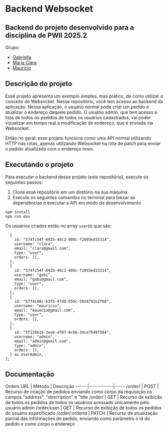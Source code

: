 # Backend Websocket

## Backend do projeto desenvolvido para a disciplina de PWII 2025.2

Grupo:

- [Gabriella](https://github.com/gabs44)
- [Maria Clara](https://github.com/marysclair)
- [Maurício](https://github.com/maueici0)

## Descrição do projeto

Esse projeto apresenta um exemplo simples, mas prático, de como utilizar o conceito de Websocket. Nesse repositório, você tem acesso ao backend da aplicação. Nessa aplicação, o usuário normal pode criar um pedido e atualizar o endereço daquele pedido. O usuário admin, que tem acesso a lista de todos os pedidos de todos os usuários cadastrados, vai poder vizualizar em tempo real a modificação de endereço, que é enviada via Websocket.

Então no geral: esse projeto funciona como uma API normal utilizando HTTP nas rotas, apenas utilizando Websocket na rota de patch para enviar o pedido atualizado com o endereço novo.

## Executando o projeto

Para executar o backend desse projeto (este repositório), execute os seguintes passos:

1. Clone esse repositório em um diretório na sua máquina
2. Execute os seguintes comandos no terminal para baixar as dependências e executar a API em modo de desenvolvimento

```
npm install
npm run dev
```

Os usuários criados estão no array `userDb` que são:

```
  {
    id: "574fc54f-692b-49c2-908c-f2093ed15314",
    username: "clara",
    email: "clara@gmail.com",
    type: "user",
    orders: [],
  },
  {
    id: "574fc54f-692b-49c2-908c-f2093ed15314",
    username: "gabi",
    email: "gabi@gmail.com",
    type: "user",
    orders: [],
  },
  {
    id: "b774c88c-b3f5-47d0-850c-50d4792e2f68",
    username: "mauricio",
    email: "mauecio@gmail.com",
    type: "user",
    orders: [],
  },
  {
    id: "5f120b19-3eab-4f87-8c96-30ce7549f584",
    username: "admin",
    email: "admin@gmail.com",
    type: "admin",
    orders: [],
  } as UserAdmin,
];
```

## Documentação

Orders
URL | Método | Descrição
------|------------|-----
/order/ | POST | Recurso de criação de pedidos enviando como corpo da requisição os campos "address", "description" e "title
/order/ | GET | Recurso de exibição de todos os pedidos de todos os usuários acessado unicamente pelo usuário admin
/order/user | GET | Recurso de exibição de todos os pedidos do usuário especificado
/order/:orderId | PATCH | Recurso de atualização parcial das informações do pedido, enviando como parâmetro o id do pedido e como corpo o endereço
